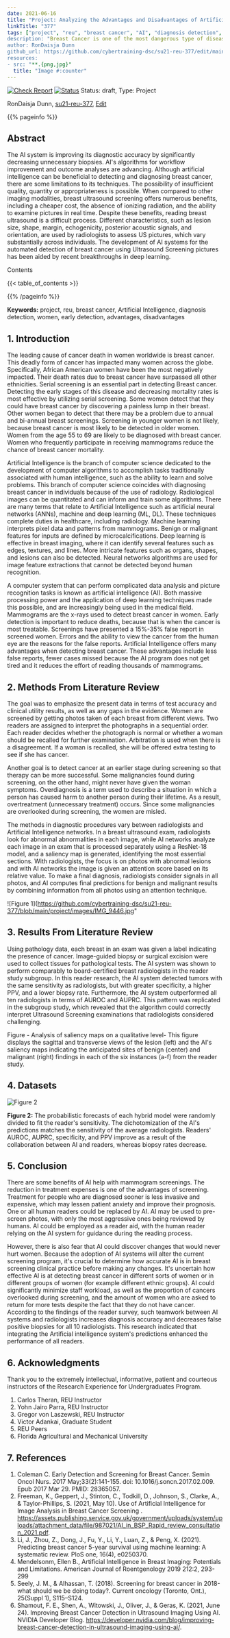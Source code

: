 ```yaml
---
date: 2021-06-16
title: "Project: Analyzing the Advantages and Disadvantages of Artificial Intelligence for Breast Cancer Detection in Women"
linkTitle: "377"
tags: ["project", "reu", "breast cancer", "AI", "diagnosis detection", "women", "early detection", "advantages", disadvantages"]
description: "Breast Cancer is one of the most dangerous type of disease that affects many women. For detecting Breast Cancer, machine learning techniques are applied to improve the accuracy of diagnosis."
author: RonDaisja Dunn
github_url: https://github.com/cybertraining-dsc/su21-reu-377/edit/main/project/index.md
resources:
- src: "**.{png,jpg}"
  title: "Image #:counter"
---
```


[![Check Report](https://github.com/cybertraining-dsc/su21-reu-377/workflows/Check%20Report/badge.svg)](https://github.com/cybertraining-dsc/su21-reu-377/actions)
[![Status](https://github.com/cybertraining-dsc/su21-reu-377/workflows/Status/badge.svg)](https://github.com/cybertraining-dsc/su21-reu-377/actions)
Status: draft, Type: Project


RonDaisja Dunn, [su21-reu-377](https://github.com/cybertraining-dsc/su21-reu-377), [Edit](https://github.com/cybertraining-dsc/su21-reu-377/blob/main/project/index.md)

{{% pageinfo %}}

## Abstract

The AI system is improving its diagnostic accuracy by significantly decreasing unnecessary biopsies. AI's algorithms for workflow improvement and outcome analyses are advancing. Although artificial intelligence can be beneficial to detecting and diagnosing breast cancer, there are some limitations to its techniques. The possibility of insufficient quality, quantity or appropriateness is possible. When compared to other imaging modalities, breast ultrasound screening offers numerous benefits, including a cheaper cost, the absence of ionizing radiation, and the ability to examine pictures in real time. Despite these benefits, reading breast ultrasound is a difficult process. Different characteristics, such as lesion size, shape, margin, echogenicity, posterior acoustic signals, and orientation, are used by radiologists to assess US pictures, which vary substantially across individuals. The development of AI systems for the automated detection of breast cancer using Ultrasound Screening pictures has been aided by recent breakthroughs in deep learning.

Contents

{{< table_of_contents >}}

{{% /pageinfo %}}

**Keywords:** project, reu, breast cancer, Artificial Intelligence, diagnosis detection, women, early detection, advantages, disadvantages 

## 1. Introduction

The leading cause of cancer death in women worldwide is breast cancer. This deadly form of cancer has impacted many women across the globe. Specifically, African American women have been the most negatively impacted. Their death rates due to breast cancer have surpassed all other ethnicities. Serial screening is an essential part in detecting Breast cancer. Detecting the early stages of this disease and decreasing mortality rates is most effective by utilizing serial screening. Some women detect that they could have breast cancer by discovering a painless lump in their breast. Other women began to detect that there may be a problem due to annual and bi-annual breast screenings. Screening in younger women is not likely, because breast cancer is most likely to be detected in older women. Women from the age 55 to 69 are likely to be diagnosed with breast cancer. Women who frequently participate in receiving mammograms reduce the chance of breast cancer mortality.

Artificial Intelligence is the branch of computer science dedicated to the development of computer algorithms to accomplish tasks traditionally associated with human intelligence, such as the ability to learn and solve problems. This branch of computer science coincides with diagnosing breast cancer in individuals because of the use of radiology. Radiological images can be quantitated and can inform and train some algorithms. There are many terms that relate to Artificial Intelligence such as artificial neural networks (ANNs), machine and deep learning (ML, DL). These techniques complete duties in healthcare, including radiology. Machine learning interprets pixel data and patterns from mammograms. Benign or malignant features for inputs are defined by microcalcifications. Deep learning is effective in breast imaging, where it can identify several features such as edges, textures, and lines. More intricate features such as organs, shapes, and lesions can also be detected. Neural networks algorithms are used for image feature extractions that cannot be detected beyond human recognition.

A computer system that can perform complicated data analysis and picture recognition tasks is known as artificial intelligence (AI). Both massive processing power and the application of deep learning techniques made this possible, and are increasingly being used in the medical field. Mammograms are the x-rays used to detect breast cancer in women. Early detection is important to reduce deaths, because that is when the cancer is most treatable. Screenings have presented a 15%-35% false report in screened women. Errors and the ability to view the cancer from the human eye are the reasons for the false reports. Artificial Intelligence offers many advantages when detecting breast cancer. These advantages include less false reports, fewer cases missed because the AI program does not get tired and it reduces the effort of reading thousands of mammograms.


## 2. Methods From Literature Review 

The goal was to emphasize the present data in terms of test accuracy and clinical utility results, as well as any gaps in the evidence. Women are screened by getting photos taken of each breast from different views. Two readers are assigned to interpret the photographs in a sequential order. Each reader decides whether the photograph is normal or whether a woman should be recalled for further examination. Arbitration is used when there is a disagreement. If a woman is recalled, she will be offered extra testing to see if she has cancer.

Another goal is to detect cancer at an earlier stage during screening so that therapy can be more successful. Some malignancies found during screening, on the other hand, might never have given the woman symptoms. Overdiagnosis is a term used to describe a situation in which a person has caused harm to another person during their lifetime. As a result, overtreatment (unnecessary treatment) occurs. Since some malignancies are overlooked during screening, the women are misled.

The methods in diagnostic procedures vary between radiologists and Artificial Intelligence networks. In a breast ultrasound exam, radiologists look for abnormal abnormalities in each image, while AI networks analyze each image in an exam that is processed separately using a ResNet-18 model, and a saliency map is generated, identifying the most essential sections. With radiologists, the focus is on photos with abnormal lesions and with AI networks the image is given an attention score based on its relative value. To make a final diagnosis, radiologists consider signals in all photos, and AI computes final predictions for benign and malignant results by combining information from all photos using an attention technique.

![Figure 1](https://github.com/cybertraining-dsc/su21-reu-377/blob/main/project/images/IMG_9446.jpg"

## 3. Results From Literature Review

Using pathology data, each breast in an exam was given a label indicating the presence of cancer. Image-guided biopsy or surgical excision were used to collect tissues for pathological tests. The AI system was shown to perform comparably to board-certified breast radiologists in the reader study subgroup. In this reader research, the AI system detected tumors with the same sensitivity as radiologists, but with greater specificity, a higher PPV, and a lower biopsy rate. Furthermore, the AI system outperformed all ten radiologists in terms of AUROC and AUPRC. This pattern was replicated in the subgroup study, which revealed that the algorithm could correctly interpret Ultrasound Screening examinations that radiologists considered challenging.

Figure -
Analysis of saliency maps on a qualitative level- This figure displays the sagittal and transverse views of the lesion (left) and the AI's saliency maps indicating the anticipated sites of benign (center) and malignant (right) findings in each of the six instances (a-f) from the reader study.

## 4. Datasets



![Figure 2](https://raw.githubusercontent.com/cybertraining-dsc/su21-reu-377/main/project/images/Dataset%20Image.png)

**Figure 2:** The probabilistic forecasts of each hybrid model were randomly divided to fit the reader's sensitivity. The dichotomization of the AI's predictions matches the sensitivity of the average radiologists. Readers' AUROC, AUPRC, specificity, and PPV improve as a result of the collaboration between AI and readers, whereas biopsy rates decrease.



## 5. Conclusion

There are some benefits of AI help with mammogram screenings. The reduction in treatment expenses is one of the advantages of screening. Treatment for people who are diagnosed sooner is less invasive and expensive, which may lessen patient anxiety and improve their prognosis. One or all human readers could be replaced by AI. AI may be used to pre-screen photos, with only the most aggressive ones being reviewed by humans. AI could be employed as a reader aid, with the human reader relying on the AI system for guidance during the reading process.

However, there is also fear that AI could discover changes that would never hurt women. Because the adoption of AI systems will alter the current screening program, it's crucial to determine how accurate AI is in breast screening clinical practice before making any changes. It's uncertain how effective AI is at detecting breast cancer in different sorts of women or in different groups of women (for example different ethnic groups). AI could significantly minimize staff workload, as well as the proportion of cancers overlooked during screening, and the amount of women who are asked to return for more tests despite the fact that they do not have cancer. According to the findings of the reader survey, such teamwork between AI systems and radiologists increases diagnosis accuracy and decreases false positive biopsies for all 10 radiologists. This research indicated that integrating the Artificial intelligence system's predictions enhanced the performance of all readers.


## 6. Acknowledgments

Thank you to the extremely intellectual, informative, patient and courteous instructors of the Research Experience for Undergraduates Program.

1. Carlos Theran, REU Instructor
2. Yohn Jairo Parra, REU Instructor
3. Gregor von Laszewski, REU Instructor
4. Victor Adankai, Graduate Student
5. REU Peers
6. Florida Agricultural and Mechanical University

## 7. References

1. Coleman C. Early Detection and Screening for Breast Cancer. Semin Oncol Nurs. 2017 May;33(2):141-155. doi: 10.1016/j.soncn.2017.02.009. Epub 2017 Mar 29. PMID: 28365057.
2. Freeman, K., Geppert, J., Stinton, C., Todkill, D., Johnson, S., Clarke, A., &amp; Taylor-Phillips, S. (2021, May 10). Use of Artificial Intelligence for Image Analysis in Breast Cancer Screening . https://assets.publishing.service.gov.uk/government/uploads/system/uploads/attachment_data/file/987021/AI_in_BSP_Rapid_review_consultation_2021.pdf.
3. Li, J., Zhou, Z., Dong, J., Fu, Y., Li, Y., Luan, Z., & Peng, X. (2021). Predicting breast cancer 5-year survival using machine learning: A systematic review. PloS one, 16(4), e0250370.
4. Mendelsonm,  Ellen B., Artificial Intelligence in Breast Imaging: Potentials and Limitations. American Journal of Roentgenology 2019 212:2, 293-299
5. Seely, J. M., & Alhassan, T. (2018). Screening for breast cancer in 2018-what should we be doing today?. Current oncology (Toronto, Ont.), 25(Suppl 1), S115–S124.
7. Shamout, F. E., Shen, A., Witowski, J., Oliver, J., &amp; Geras, K. (2021, June 24). Improving Breast Cancer Detection in Ultrasound Imaging Using AI. NVIDIA Developer Blog. https://developer.nvidia.com/blog/improving-breast-cancer-detection-in-ultrasound-imaging-using-ai/.   
